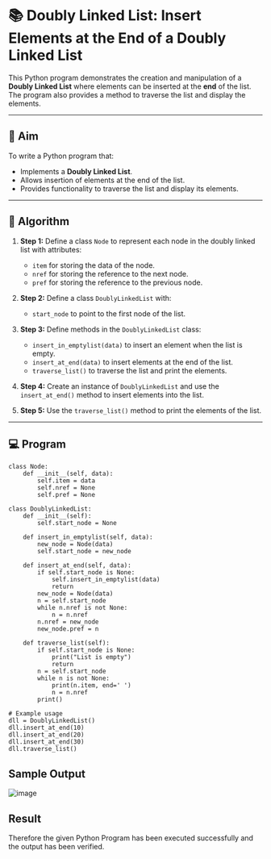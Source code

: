 # 📚 Doubly Linked List: Insert Elements at the End of a Doubly Linked List

This Python program demonstrates the creation and manipulation of a **Doubly Linked List** where elements can be inserted at the **end** of the list. The program also provides a method to traverse the list and display the elements.

---

## 🎯 Aim

To write a Python program that:
- Implements a **Doubly Linked List**.
- Allows insertion of elements at the end of the list.
- Provides functionality to traverse the list and display its elements.

---

## 🧠 Algorithm

1. **Step 1:** Define a class `Node` to represent each node in the doubly linked list with attributes:
   - `item` for storing the data of the node.
   - `nref` for storing the reference to the next node.
   - `pref` for storing the reference to the previous node.

2. **Step 2:** Define a class `DoublyLinkedList` with:
   - `start_node` to point to the first node of the list.

3. **Step 3:** Define methods in the `DoublyLinkedList` class:
   - `insert_in_emptylist(data)` to insert an element when the list is empty.
   - `insert_at_end(data)` to insert elements at the end of the list.
   - `traverse_list()` to traverse the list and print the elements.

4. **Step 4:** Create an instance of `DoublyLinkedList` and use the `insert_at_end()` method to insert elements into the list.

5. **Step 5:** Use the `traverse_list()` method to print the elements of the list.

---

## 💻 Program
```
class Node:
    def __init__(self, data):
        self.item = data
        self.nref = None
        self.pref = None

class DoublyLinkedList:
    def __init__(self):
        self.start_node = None

    def insert_in_emptylist(self, data):
        new_node = Node(data)
        self.start_node = new_node

    def insert_at_end(self, data):
        if self.start_node is None:
            self.insert_in_emptylist(data)
            return
        new_node = Node(data)
        n = self.start_node
        while n.nref is not None:
            n = n.nref
        n.nref = new_node
        new_node.pref = n

    def traverse_list(self):
        if self.start_node is None:
            print("List is empty")
            return
        n = self.start_node
        while n is not None:
            print(n.item, end=' ')
            n = n.nref
        print()

# Example usage
dll = DoublyLinkedList()
dll.insert_at_end(10)
dll.insert_at_end(20)
dll.insert_at_end(30)
dll.traverse_list()

```

## Sample Output
![image](https://github.com/user-attachments/assets/0b51f9be-2cb3-4e1f-9695-e3c5a22e85bc)

## Result
Therefore the given Python Program has been executed successfully and the output has been verified.

